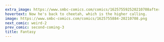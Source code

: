 ```yaml
---
extra_image: https://www.smbc-comics.com/comics/162575592520210708after.png
hovertext: Now he's back to cheetah, which is the higher calling.
image: https://www.smbc-comics.com/comics/1625755884-20210708.png
next_comic: weird-2
prev_comic: second-coming-3
title: Fantasy
---
```


